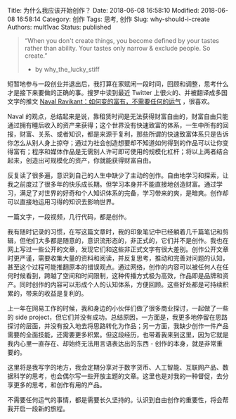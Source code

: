 Title: 为什么我应该开始创作？
Date: 2018-06-08 16:58:10
Modified: 2018-06-08 16:58:14
Category: 创作
Tags: 思考, 创作
Slug: why-should-i-create
Authors: mult1vac
Status: published

> “When you don't create things, you become defined by your tastes rather than ability. Your tastes only narrow & exclude people. So create.”  
> - by why_the_lucky_stiff  

短暂地参与一段创业并退出后，我打算在家赋闲一段时间，回顾和调整，思考什么才是接下来要做的正确的事。搜罗中读到最近 Twitter 上很火的、并被翻译成多国文字的推文  [Naval Ravikant：如何变的富有，不需要任何的运气](http://mp.weixin.qq.com/s?__biz=MzAwNzU2NzI3Nw==&mid=2650532368&idx=1&sn=86c37e6c5358a639fd14d9ae4b9ee0aa&chksm=837368d2b404e1c4539c5b7f6174e7b6b19be82230bf120d8ccbbf9357e2d2adb10e3902a728&scene=21#wechat_redirect) ，很喜欢。

Naval 的观点，总结起来是说，靠租赁时间是无法获得财富自由的，财富自由只能通过拥有睡后收入的资产来获得；这个世界没有快速致富的体系，一生中所有的回报，财富、关系、或者知识，都是来源于复利，那些所谓的快速致富体系只是告诉你怎么从别人身上掠夺；通过为社会创造想要却不知道如何得到的作品可以让你变得富有；程序和媒体作品是无需别人许可即可使用的规模化杠杆；将以上两者结合起来，创造出可规模化的资产，你就能获得财富自由。

反复读了很多遍，意识到自己的人生中缺少了主动的创作。自由地学习和探索，让我之前度过了很多年的快乐成长期。但学习本身并不能直接地创造财富。通过学习，满足了对世界的好奇和个人知识体系的完备，学习带来的爽，是暗爽。创作却可以直接地运用习得的知识去影响世界。

一篇文字，一段视频，几行代码，都是创作。

我有随时记录的习惯，在写这篇文章时，我的印象笔记中已经躺着几千篇笔记和剪辑，但他们大多都是随意的，意识流形态的，非正式的，它们并不是创作。我也在网上写过一些公开的文章，发现它们和这些非正式文字有很大差别。创作公开文章时更严谨，需要收集大量的资料和阅读，并反复思考，推动和完善对问题的认知，甚至这个过程可能推翻原本的错误观点。通过网络，创作的内容可以被任何人在任何时候看到，跨越了空间和时间限制，这种传播方式极为高效，作品即是品牌和资产。同时创作的内容可以形成个人的认知体系，方便回顾。这些好处都是可持续积累的，带来的收益是复利的。

上一年在网易工作的时候，我和身边的小伙伴们做了很多商业探讨，一起做了一些的 side project，但它们并没有成功。总结原因，一方面是，我更多地停留在思路探讨的层面，并没有投入地去将思路转化为作品；另一方面，我缺少创作一件产品需要的全面技能，还需要更多积累。但这段经历，也带着我来到这里，因为它就是我内心里一直存在、却始终无法用言语表达出的东西 - 创作的本身，就是非常重要的。

这里将是我写字的地方，我会定期分享对于数字货币、人工智能、互联网产品、数据科学的思考，也会偶尔写一些开放主题的文章。这里也是对我的一种督促，去分享更多的思考，和创作有用的产品。

不需要任何运气的事情，都是需要长久坚持的。认识到自由创作的重要性，将会帮我开启一段新的旅程。
